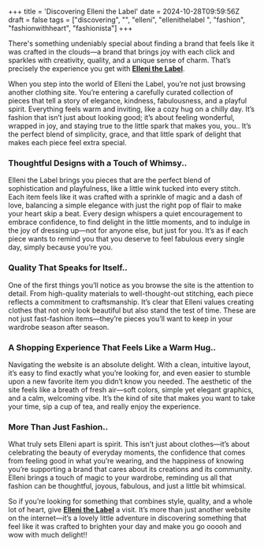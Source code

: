 +++
title = 'Discovering Elleni the Label'
date = 2024-10-28T09:59:56Z
draft = false
tags = ["discovering", "", "elleni", "ellenithelabel ", "fashion", "fashionwithheart", "fashionista"]
+++

There's something undeniably special about finding a brand that feels like it was crafted in the clouds—a brand that brings joy with each click and sparkles with creativity, quality, and a unique sense of charm. That’s precisely the experience you get with **[Elleni the Label](https://ellenithelabel.com)**.

When you step into the world of Elleni the Label, you’re not just browsing another clothing site. You’re entering a carefully curated collection of pieces that tell a story of elegance, kindness, fabulousness, and a playful spirit. Everything feels warm and inviting, like a cozy hug on a chilly day. It’s fashion that isn’t just about looking good; it’s about feeling wonderful, wrapped in joy, and staying true to the little spark that makes you, you.. It’s the perfect blend of simplicity, grace, and that little spark of delight that makes each piece feel extra special.

### Thoughtful Designs with a Touch of Whimsy..
Elleni the Label brings you pieces that are the perfect blend of sophistication and playfulness, like a little wink tucked into every stitch. Each item feels like it was crafted with a sprinkle of magic and a dash of love, balancing a simple elegance with just the right pop of flair to make your heart skip a beat. Every design whispers a quiet encouragement to embrace confidence, to find delight in the little moments, and to indulge in the joy of dressing up—not for anyone else, but just for you. It’s as if each piece wants to remind you that you deserve to feel fabulous every single day, simply because you’re you.

### Quality That Speaks for Itself..
One of the first things you’ll notice as you browse the site is the attention to detail. From high-quality materials to well-thought-out stitching, each piece reflects a commitment to craftsmanship. It’s clear that Elleni values creating clothes that not only look beautiful but also stand the test of time. These are not just fast-fashion items—they’re pieces you’ll want to keep in your wardrobe season after season.

### A Shopping Experience That Feels Like a Warm Hug..
Navigating the website is an absolute delight. With a clean, intuitive layout, it’s easy to find exactly what you’re looking for, and even easier to stumble upon a new favorite item you didn’t know you needed. The aesthetic of the site feels like a breath of fresh air—soft colors, simple yet elegant graphics, and a calm, welcoming vibe. It’s the kind of site that makes you want to take your time, sip a cup of tea, and really enjoy the experience.

### More Than Just Fashion..
What truly sets Elleni apart is spirit. This isn’t just about clothes—it’s about celebrating the beauty of everyday moments, the confidence that comes from feeling good in what you’re wearing, and the happiness of knowing you’re supporting a brand that cares about its creations and its community. Elleni brings a touch of magic to your wardrobe, reminding us all that fashion can be thoughtful, joyous, fabulous, and just a little bit whimsical.

So if you’re looking for something that combines style, quality, and a whole lot of heart, give **[Elleni the Label](https://ellenithelabel.com)** a visit. It’s more than just another website on the internet—it’s a lovely little adventure in discovering something that feel like it was crafted to brighten your day and make you go ooooh and wow with much delight!!